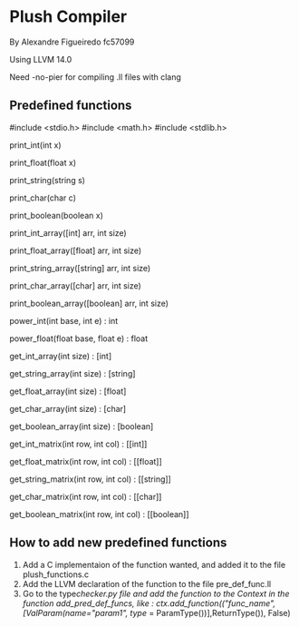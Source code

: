 # Plush Compiler

By Alexandre Figueiredo fc57099

Using LLVM 14.0

Need -no-pier for compiling .ll files with clang

## Predefined functions

#include <stdio.h>
#include <math.h>
#include <stdlib.h>

print_int(int x)

print_float(float x)

print_string(string s)

print_char(char c)

print_boolean(boolean x)

print_int_array([int] arr, int size)

print_float_array([float] arr, int size)

print_string_array([string] arr, int size)

print_char_array([char] arr, int size)

print_boolean_array([boolean] arr, int size)

power_int(int base, int e) : int

power_float(float base, float e) : float

get_int_array(int size) : [int]

get_string_array(int size) : [string]

get_float_array(int size) : [float]

get_char_array(int size) : [char]

get_boolean_array(int size) : [boolean]

get_int_matrix(int row, int col) : [[int]]

get_float_matrix(int row, int col) : [[float]]

get_string_matrix(int row, int col) : [[string]]

get_char_matrix(int row, int col) : [[char]]

get_boolean_matrix(int row, int col) : [[boolean]]

## How to add new predefined functions

1. Add a C implementaion of the function wanted, and added it to the file plush_functions.c
2. Add the LLVM declaration of the function to the file pre_def_func.ll
3. Go to the type*checker.py file and add the function to the Context in the function add_pred_def_funcs, like : ctx.add_function(("func_name",[ValParam(name="param1", type* = ParamType())],ReturnType()), False)
